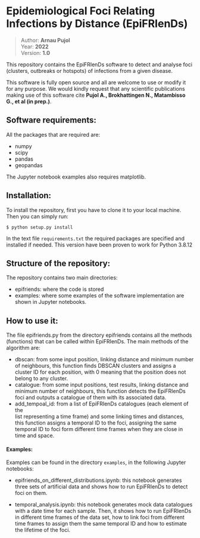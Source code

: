 # Epidemiological Foci Relating Infections by Distance (EpiFRIenDs)

> Author: **Arnau Pujol**  
> Year: **2022**  
> Version: **1.0**  

This repository contains the EpiFRIenDs software to detect and analyse foci
(clusters, outbreaks or hotspots) of infections from a given disease.

This software is fully open source and all are welcome to use or modify it
for any purpose. We would kindly request that any scientific publications
making use of this software cite
**Pujol A., Brokhattingen N., Matambisso G., et al (in prep.)**.


Software requirements:
----------------------
All the packages that are required are:
- numpy
- scipy
- pandas
- geopandas

The Jupyter notebook examples also requires matplotlib. 

Installation:
----------------------
To install the repository, first you have to clone it to your local machine.
Then you can simply run:

```
$ python setup.py install
```

In the text file `requirements.txt` the required packages are specified and
installed if needed. This version have been proven to work for Python 3.8.12

Structure of the repository:
----------------------------
The repository contains two main directories:
- epifriends: where the code is stored
- examples: where some examples of the software implementation are shown in
Jupyter notebooks.

How to use it:
----------------------------
The file epifriends.py from the directory epifriends contains all the methods
(functions) that can be called within EpiFRIenDs. The main methods of the
algorithm are:
- dbscan: from some input position, linking distance and minimum number of
neighbours, this function finds DBSCAN clusters and assigns a cluster ID for
each position, with 0 meaning that the position does not belong to any
cluster.
- catalogue: from some input positions, test results, linking distance and
minimum number of neighbours, this function detects the EpiFRIenDs foci and
outputs a catalogue of them with its associated data.
- add_tempoal_id: from a list of EpiFRIenDs catalogues (each element of the  
list representing a time frame) and some linking times and distances, this
function assigns a temporal ID to the foci, assigning the same temporal ID
to foci form different time frames when they are close in time and space.

#### Examples:

Examples can be found in the directory `examples`, in the following Jupyter
notebooks:

- epifriends_on_different_distributions.ipynb: this notebook generates three
sets of artificial data and shows how to run EpiFRIenDs to detect foci on them.

- temporal_analysis.ipynb: this notebook generates mock data catalogues with a
date time for each sample. Then, it shows how to run EpiFRIenDs in different
time frames of the data set, how to link foci from different time frames to
assign them the same temporal ID and how to estimate the lifetime of the foci.
